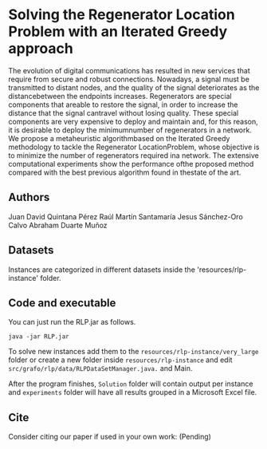 # Solving the Regenerator Location Problem with an Iterated Greedy approach

The evolution of digital communications has resulted in new services that require from secure and robust connections.  Nowadays, a signal must be transmitted to distant nodes, and the quality of the signal deteriorates as the distancebetween the endpoints increases.  Regenerators are special components that areable to restore the signal, in order to increase the distance that the signal cantravel without losing quality.  These special components are very expensive to deploy and maintain and, for this reason, it is desirable to deploy the minimumnumber  of  regenerators  in  a  network.   We  propose  a  metaheuristic  algorithmbased on the Iterated Greedy methodology to tackle the Regenerator LocationProblem, whose objective is to minimize the number of regenerators required ina network.  The extensive computational experiments show the performance ofthe proposed method compared with the best previous algorithm found in thestate of the art.


## Authors
Juan David Quintana Pérez
Raúl Martín Santamaría
Jesus Sánchez-Oro Calvo
Abraham Duarte Muñoz

## Datasets

Instances are categorized in different datasets inside the 'resources/rlp-instance' folder. 

## Code and executable

You can just run the RLP.jar as follows.

```
java -jar RLP.jar
```

To solve new instances add them to the `resources/rlp-instance/very_large` folder or create a new folder inside `resources/rlp-instance` and edit `src/grafo/rlp/data/RLPDataSetManager.java.` and Main.

After the program finishes, `Solution` folder will contain output per instance and `experiments` folder will have all results grouped in a Microsoft Excel file.


## Cite

Consider citing our paper if used in your own work:
(Pending)

